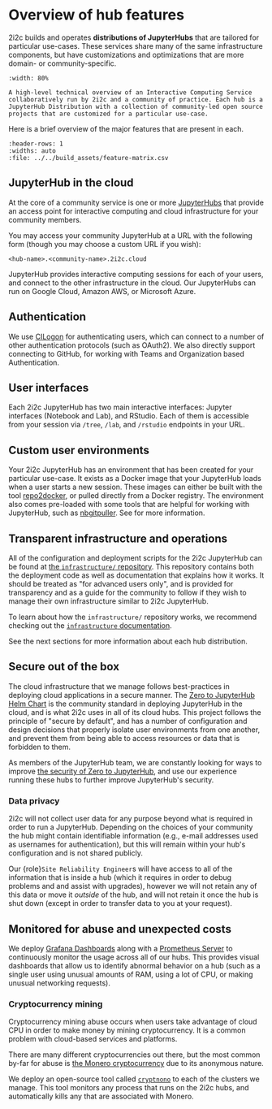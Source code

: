 # Overview of hub features

2i2c builds and operates **distributions of JupyterHubs** that are tailored for particular use-cases.
These services share many of the same infrastructure components, but have customizations and optimizations that are more domain- or community-specific.

```{figure} https://drive.google.com/uc?export=download&id=1vL8ekAtUQ4TEik4-oWIn36VAOITdlmpR
:width: 80%

A high-level technical overview of an Interactive Computing Service collaboratively run by 2i2c and a community of practice. Each hub is a JupyterHub Distribution with a collection of community-led open source projects that are customized for a particular use-case.
```


Here is a brief overview of the major features that are present in each.

```{csv-table}
:header-rows: 1
:widths: auto
:file: ../../build_assets/feature-matrix.csv
```

<script>
    headers = document.querySelectorAll(".feature-header");
    headers.forEach((header) => {
        td = header.parentElement
        td.setAttribute("colspan", "100")
        td.classList.add("feature-header")
        tr = td.parentElement
        tr.querySelectorAll("td:not(.feature-header)").forEach((td) => {
            td.remove()
        })
    })
</script>
<style>
    td.feature-header {
        font-weight: 500;
        background-color: #f8f9fa;
    }
</style>


## JupyterHub in the cloud

At the core of a community service is one or more [JupyterHubs](https://jupyter.org/hub) that provide an access point for interactive computing and cloud infrastructure for your community members.

You may access your community JupyterHub at a URL with the following form (though you may choose a custom URL if you wish):

```
<hub-name>.<community-name>.2i2c.cloud
```

JupyterHub provides interactive computing sessions for each of your users, and connect to the other infrastructure in the cloud.
Our JupyterHubs can run on Google Cloud, Amazon AWS, or Microsoft Azure.

## Authentication

We use [CILogon](https://www.cilogon.org/) for authenticating users, which can connect to a number of other authentication protocols (such as OAuth2). We also
directly support connecting to GitHub, for working with Teams and Organization
based Authentication.

## User interfaces

Each 2i2c JupyterHub has two main interactive interfaces: Jupyter interfaces (Notebook and Lab), and RStudio. Each of them is accessible from your session via `/tree`, `/lab`, and `/rstudio` endpoints in your URL.

## Custom user environments

Your 2i2c JupyterHub has an environment that has been created for your particular use-case. It exists as a Docker image that your JupyterHub loads when a user starts a new session. These images can either be built with the tool [repo2docker](https://repo2docker.readthedocs.io/), or pulled directly from a Docker registry. The environment also comes pre-loaded with some tools that are helpful for working with JupyterHub, such as [nbgitpuller](https://jupyterhub.github.io/nbgitpuller). See [](environment/custom) for more information.

## Transparent infrastructure and operations

All of the configuration and deployment scripts for the 2i2c JupyterHub can be found at [the `infrastructure/` repository](https://github.com/2i2c-org/infrastructure). This repository contains both the deployment code as well as documentation that explains how it works. It should be treated as "for advanced users only", and is provided for transparency and as a guide for the community to follow if they wish to manage their own infrastructure similar to 2i2c JupyterHub.

To learn about how the `infrastructure/` repository works, we recommend checking out the [`infrastructure` documentation](infra:index).

See the next sections for more information about each hub distribution.

## Secure out of the box

The cloud infrastructure that we manage follows best-practices in deploying cloud applications in a secure manner.
The [Zero to JupyterHub Helm Chart](https://zero-to-jupyterhub.readthedocs.io/en/latest/) is the community standard in deploying JupyterHub in the cloud, and is what 2i2c uses in all of its cloud hubs.
This project follows the principle of "secure by default", and has a number of configuration and design decisions that properly isolate user environments from one another, and prevent them from being able to access resources or data that is forbidden to them.

As members of the JupyterHub team, we are constantly looking for ways to improve [the security of Zero to JupyterHub](https://zero-to-jupyterhub.readthedocs.io/en/latest/administrator/security.html), and use our experience running these hubs to further improve JupyterHub's security.

### Data privacy

2i2c will not collect user data for any purpose beyond what is required in order to run a JupyterHub.
Depending on the choices of your community the hub might contain identifiable information (e.g., e-mail addresses used as usernames for authentication), but this will remain within your hub's configuration and is not shared publicly.

Our {role}`Site Reliability Engineer`s will have access to all of the information that is inside a hub (which it requires in order to debug problems and and assist with upgrades), however we will not retain any of this data or move it *outside* of the hub, and will not retain it once the hub is shut down (except in order to transfer data to you at your request).

## Monitored for abuse and unexpected costs

We deploy [Grafana Dashboards](https://grafana.com/grafana/dashboards/) along with a [Prometheus Server](https://prometheus.io/) to continuously monitor the usage across all of our hubs.
This provides visual dashboards that allow us to identify abnormal behavior on a hub (such as a single user using unusual amounts of RAM, using a lot of CPU, or making unusual networking requests).

### Cryptocurrency mining

Cryptocurrency mining abuse occurs when users take advantage of cloud CPU in order to make money by mining cryptocurrency.
It is a common problem with cloud-based services and platforms.

There are many different cryptocurrencies out there, but the most common by-far for abuse is [the Monero cryptocurrency](https://www.getmonero.org/) due to its anonymous nature.

We deploy an open-source tool called [`cryptnono`](https://github.com/yuvipanda/cryptnono) to each of the clusters we manage.
This tool monitors any process that runs on the 2i2c hubs, and automatically kills any that are associated with Monero.
